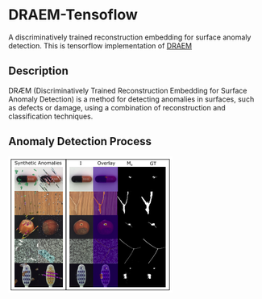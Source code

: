 # DRAEM-Tensoflow
A discriminatively trained reconstruction embedding for surface anomaly detection.
This is tensorflow implementation of [DRAEM](https://arxiv.org/pdf/2108.07610v2.pdf)
## Description
DRÆM (Discriminatively Trained Reconstruction Embedding for Surface Anomaly Detection) is a method for detecting anomalies in surfaces, 
such as defects or damage, using a combination of reconstruction and classification techniques.
## Anomaly Detection Process
![](https://github.com/farazBhatti/DRAEM-Tensoflow/blob/main/images/result.png)
